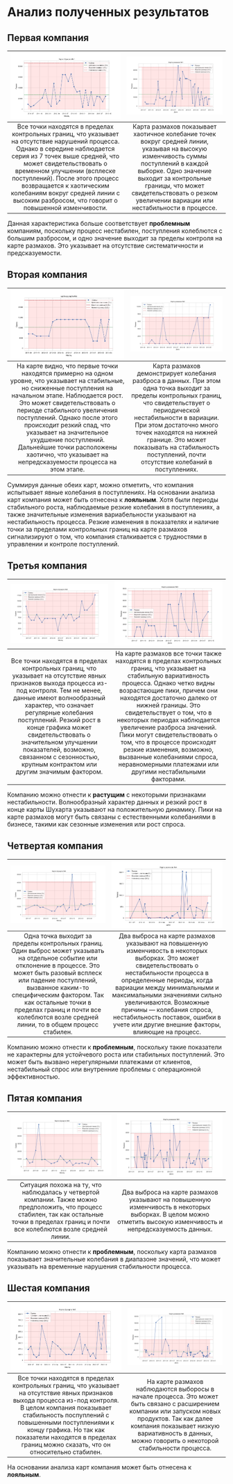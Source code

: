 # Анализ полученных результатов

## Первая компания
| ![](graphics/schuhart_map1.png) | ![](graphics/scope_map1.png) |
|:--:|:--:|
| Все точки находятся в пределах контрольных границ, что указывает на отсутствие нарушений процесса. Однако в середине наблюдается серия из 7 точек выше средней, что может свидетельствовать о временном улучшении (всплеске поступлений). После этого процесс возвращается к хаотическим колебаниям вокруг средней линии с высоким разбросом, что говорит о повышенной изменчивости. | Карта размахов показывает хаотичное колебание точек вокруг средней линии, указывая на высокую изменчивость суммы поступлений в каждой выборке. Одно значение выходит за контрольные границы, что может свидетельствовать о резком увеличении вариации или нестабильности в процессе. |

Данная характеристика больше соответствует __проблемным__ компаниям, поскольку процесс нестабилен, поступления колеблются с большим 
разбросом, и одно значение выходит за пределы контроля на карте размахов. Это указывает на отсутствие систематичности и предсказуемости.

## Вторая компания
| ![](graphics/schuhart_map2.png) | ![](graphics/scope_map2.png) |
|:--:|:--:|
| На карте видно, что первые точки находятся примерно на одном уровне, что указывает на стабильные, но сниженные поступления на начальном этапе. Наблюдается рост. Это может свидетельствовать о периоде стабильного увеличения поступлений. Однако после этого происходит резкий спад, что указывает на значительное ухудшение поступлений. Дальнейшие точки расположены хаотично, что указывает на непредсказуемости процесса на этом этапе. | Карта размахов демонстрирует колебания разброса в данных. При этом одна точка выходит за пределы контрольных границ, что свидетельствует о периодической нестабильности в вариации. При этом достаточно много точек находятся на нижней границе. Это может показывать на стабильность поступлений, почти отсутствие колебаний в поступлениях. |

Суммируя данные обеих карт, можно отметить, что компания испытывает явные колебания в поступлениях. На основании анализа карт компания 
может быть отнесена к __лояльным__. Хотя были периоды стабильного роста, наблюдаемые резкие колебания в поступлениях, а также 
значительные изменения вариабельности указывают на нестабильность процесса. Резкие изменения в показателях и наличие точки за пределами 
контрольных границ на карте размахов сигнализируют о том, что компания сталкивается с трудностями в управлении и контроле поступлений.

## Третья компания
| ![](graphics/schuhart_map3.png) | ![](graphics/scope_map3.png) |
|:--:|:--:|
| Все точки находятся в пределах контрольных границ, что указывает на отсутствие явных признаков выхода процесса из-под контроля. Тем не менее, данные имеют волнообразный характер, что означает регулярные колебания поступлений. Резкий рост в конце графика может свидетельствовать о значительном улучшении показателей, возможно, связанном с сезонностью, крупным контрактом или другим значимым фактором. | На карте размахов все точки также находятся в пределах контрольных границ, что указывает на стабильную вариативность процесса. Однако четко видны возрастающие пики, причем они находятся достаточно далеко от нижней границы. Это свидетельствует о том, что в некоторых периодах наблюдается увеличение разброса значений. Пики могут свидетельствовать о том, что в процессе происходят резкие изменения, возможно, вызванные колебаниями спроса, неравномерными платежами или другими нестабильными факторами. |

Компанию можно отнести к __растущим__ с некоторыми признаками нестабильности. Волнообразный характер данных и резкий рост в конце карты 
Шухарта указывают на положительную динамику. Пики на карте размахов могут быть связаны с естественными колебаниями в бизнесе, такими 
как сезонные изменения или рост спроса.

## Четвертая компания
| ![](graphics/schuhart_map4.png) | ![](graphics/scope_map4.png) |
|:--:|:--:|
| Одна точка выходит за пределы контрольных границ. Один выброс может указывать на отдельное событие или отклонение в процессе. Это может быть разовый всплеск или падение поступлений, вызванное каким-то специфическим фактором. Так как остальные точки в пределах границ и почти все колеблются возле средней линии, то в общем процесс стабилен. | Два выброса на карте размахов указывают на повышенную изменчивость в некоторых выборках. Это может свидетельствовать о нестабильности процесса в определенные периоды, когда вариации между минимальными и максимальными значениями сильно увеличиваются. Возможные причины — колебания спроса, нестабильность поставок, ошибки в учете или другие внешние факторы, влияющие на процесс. |

Компанию можно отнести к __проблемным__, поскольку такие показатели не характерны для устойчевого роста или стабильных поступлений.  Это может быть вызвано нерегулярными платежами от клиентов, нестабильный спрос или внутренние проблемы с операционной эффективностью.

## Пятая компания
| ![](graphics/schuhart_map5.png) | ![](graphics/scope_map5.png) |
|:--:|:--:|
| Ситуация похожа на ту, что наблюдалась у четвертой компании. Также можно предположить, что процесс стабилен, так как остальные точки в пределах границ и почти все колеблются возле средней линии. | Два выброса на карте размахов указывают на повышенную изменчивость в некоторых выборках. В целом можно отметить высокую изменчивость и непредсказуемость данных. |

Компанию можно отнести к __проблемным__, поскольку карта размахов показывает значительные колебания в диапазоне значений, что может указывать на временные нарушения стабильности процесса. 

## Шестая компания
| ![](graphics/schuhart_map6.png) | ![](graphics/scope_map6.png) |
|:--:|:--:|
| Все точки находятся в пределах контрольных границ, что указывает на отсутствие явных признаков выхода процесса из-под контроля. В целом компания показывает стабильность поспуплений с повышенными поступлениями к концу графика. Но так как показатели находятся в пределах границ можно сказать, что он относительно стабилен. | На карте размахов наблюдаются выборосы в начале процесса. Это может быть связано с расширением компании или запуском новых продуктов. Так как далее компания показывает низкую вариативность в данных, можно говорить о некоторой стабильности процесса. |

На основании анализа карт компания может быть отнесена к __лояльным__.
